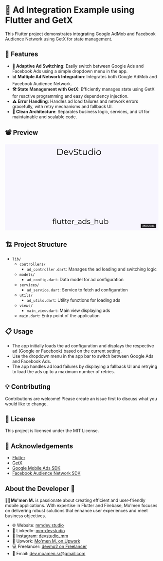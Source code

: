 # 📱 Ad Integration Example using Flutter and GetX

This Flutter project demonstrates integrating Google AdMob and Facebook Audience Network using GetX for state management. 

## 🚀 Features

- **🔄 Adaptive Ad Switching**: Easily switch between Google Ads and Facebook Ads using a simple dropdown menu in the app.
- **📊 Multiple Ad Network Integration**: Integrates both Google AdMob and Facebook Audience Network.
- **🛠️ State Management with GetX**: Efficiently manages state using GetX for reactive programming and easy dependency injection.
- **⚠️ Error Handling**: Handles ad load failures and network errors gracefully, with retry mechanisms and fallback UI.
- **📐 Clean Architecture**: Separates business logic, services, and UI for maintainable and scalable code.


## 📽 Preview

![App Demo](preview/flutter_ads_hub.gif)


## 🏗️ Project Structure

- `lib/`
  - `controllers/`
    - `ad_controller.dart`: Manages the ad loading and switching logic
  - `models/`
    - `ad_config.dart`: Data model for ad configuration
  - `services/`
    - `ad_service.dart`: Service to fetch ad configuration
  - `utils/`
    - `ad_utils.dart`: Utility functions for loading ads
  - `views/`
    - `main_view.dart`: Main view displaying ads
  - `main.dart`: Entry point of the application


## 📋 Usage

- The app initially loads the ad configuration and displays the respective ad (Google or Facebook) based on the current setting.
- Use the dropdown menu in the app bar to switch between Google Ads and Facebook Ads.
- The app handles ad load failures by displaying a fallback UI and retrying to load the ads up to a maximum number of retries.

## 💡 Contributing

Contributions are welcome! Please create an issue first to discuss what you would like to change.

## 📄 License

This project is licensed under the MIT License.

## 🙏 Acknowledgements

- [Flutter](https://flutter.dev/)
- [GetX](https://pub.dev/packages/get)
- [Google Mobile Ads SDK](https://pub.dev/packages/google_mobile_ads)
- [Facebook Audience Network SDK](https://pub.dev/packages/facebook_audience_network)

## About the Developer 🌟

**👨‍💻Mo'men M.** is passionate about creating efficient and user-friendly mobile applications. With expertise in Flutter and Firebase, Mo'men focuses on delivering robust solutions that enhance user experiences and meet business objectives.

- 🌐 Website: [mmdev.studio](https://mmdev.studio/)
- 💼 LinkedIn: [mm-devstudio](https://www.linkedin.com/in/mm-devstudio/)
- 📸 Instagram: [devstudio_mm](https://www.instagram.com/devstudio_mm/)
- 📝 Upwork: [Mo'men M. on Upwork](https://upwork.com/freelancers/mo2men184)
- 💻 Freelancer: [devmo2 on Freelancer](https://www.freelancer.com/u/devmo2)
- 📧 Email: [dev.moamen.sr@gmail.com](mailto:dev.moamen.sr@gmail.com)

